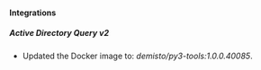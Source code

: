 #### Integrations
##### Active Directory Query v2
- Updated the Docker image to: *demisto/py3-tools:1.0.0.40085*.
